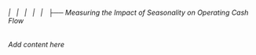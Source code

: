 ###### |   |   |   |   |   ├── Measuring the Impact of Seasonality on Operating Cash Flow

*Add content here*